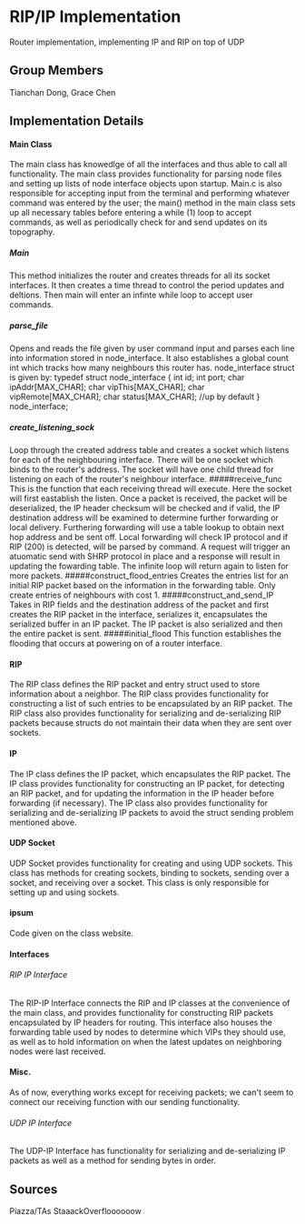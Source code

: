 # RIP/IP Implementation
Router implementation, implementing IP and RIP on top of UDP
## Group Members
Tianchan Dong, Grace Chen
## Implementation Details
#### Main Class
The main class has knowedlge of all the interfaces and thus able to call all functionality. The main class provides functionality for parsing node files and setting up lists of node interface objects upon startup. Main.c is also responsible for accepting input from the terminal and performing whatever command was entered by the user; the main() method in the main class sets up all necessary tables before entering a while (1) loop to accept commands, as well as periodically check for and send updates on its topography.
##### Main
This method initializes the router and creates threads for all its socket interfaces. It then creates a time thread to control the period updates and deltions. Then main will enter an infinte while loop to accept user commands.
#####  parse_file
Opens and reads the file given by user command input and parses each line into information stored in node_interface. It also establishes a global count int which tracks how many neighbours this router has. node_interface struct is given by:
typedef struct node_interface { 
    int id; 
    int port; 
    char ipAddr[MAX_CHAR]; 
    char vipThis[MAX_CHAR]; 
    char vipRemote[MAX_CHAR]; 
    char status[MAX_CHAR]; //up by default 
} node_interface; 
##### create_listening_sock
Loop through the created address table and creates a socket which listens for each of the neighbouring interface. There will be one socket which binds to the router's address. The socket will have one child thread for listening on each of the router's neighbour interface.
#####receive_func
This is the function that each receiving thread will execute. Here the socket will first eastablish the listen. Once a packet is received, the packet will be deserialized, the IP header checksum will be checked and if valid, the IP destination address will be examined to determine further forwarding or local delivery. Furthering forwarding will use a table lookup to obtain next hop address and be sent off. Local forwarding will check IP protocol and if RIP 
(200) is detected, will be parsed by command. A request will trigger an atuomatic send with SHRP protocol in place and a response will result in updating the fowarding table. The infinite loop will return again to listen for more packets.
#####construct_flood_entries
Creates the entries list for an initial RIP packet based on the information in the forwarding table. Only create entries of neighbours with cost 1.
#####construct_and_send_IP
Takes in RIP fields and the destination address of the packet and first creates the RIP packet in the interface, serializes it, encapsulates the serialized buffer in an IP packet. The IP packet is also serialized and then the entire packet is sent.
#####initial_flood
This function establishes the flooding that occurs at powering on of a router interface.
#### RIP
The RIP class defines the RIP packet and entry struct used to store information about a neighbor. The RIP class provides functionality for constructing a list of such entries to be encapsulated by an RIP packet. The RIP class also provides functionality for serializing and de-serializing RIP packets because structs do not maintain their data when they are sent over sockets.
#### IP
The IP class defines the IP packet, which encapsulates the RIP packet. The IP class provides functionality for constructing an IP packet, for detecting an RIP packet, and for updating the information in the IP header before forwarding (if necessary). The IP class also provides functionality for serializing and de-serializing IP packets to avoid the struct sending problem mentioned above.
#### UDP Socket
UDP Socket provides functionality for creating and using UDP sockets. This class has methods for creating sockets, binding to sockets, sending over a socket, and receiving over a socket. This class is only responsible for setting up and using sockets. 
#### ipsum
Code given on the class website.
#### Interfaces
###### RIP IP Interface
The RIP-IP Interface connects the RIP and IP classes at the convenience of the main class, and provides functionality for constructing RIP packets encapsulated by IP headers for routing. This interface also houses the forwarding table used by nodes to determine which VIPs they should use, as well as to hold information on when the latest updates on neighboring nodes were last received.
#### Misc.
As of now, everything works except for receiving packets; we can't seem to connect our receiving function with our sending functionality.
###### UDP IP Interface
The UDP-IP Interface has functionality for serializing and de-serializing IP packets as well as a method for sending bytes in order.
## Sources
Piazza/TAs
StaaackOverfloooooow